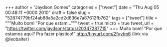 
+++
author = "Jaydson Gomes"
categories = ["tweet"]
date = "Thu Aug 05 00:48:11 +0000 2010"
draft = false
slug = "52874779bf24ab88a5a2cd2d636e7a87612fb762"
tags = ["tweet"]
title = """Muito bom! “Por que estam..."""
tweet = true
micro = true
tweet_url = "https://twitter.com/jaydson/status/20347287715"
+++
Muito bom! “Por que estamos aqui? Pra fazer plástico!” http://tinyurl.com/2fvytm6 (link via @leobalter)
